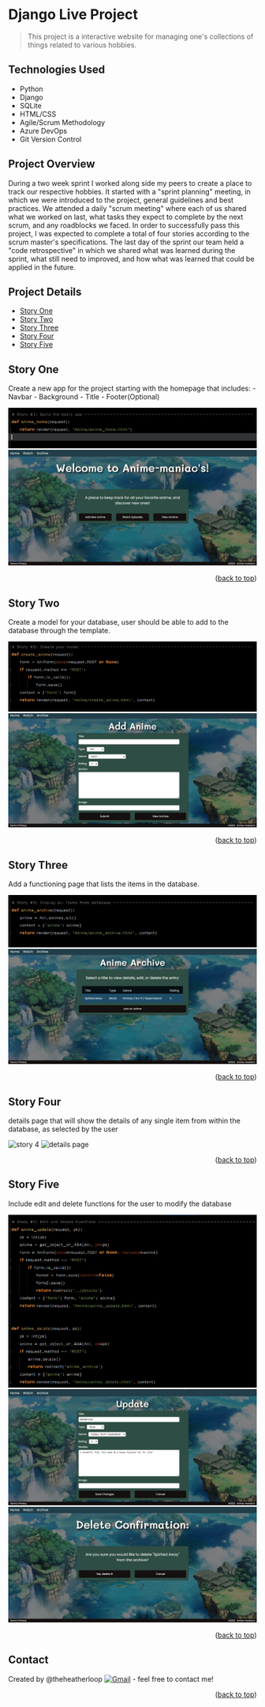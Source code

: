 # Django Live Project

> This project is a interactive website for managing one's collections of things related to various hobbies.

## Technologies Used

- Python
- Django  
- SQLite
- HTML/CSS
- Agile/Scrum Methodology
- Azure DevOps
- Git Version Control

## Project Overview

During a two week sprint I worked along side my peers to create a place to track our respective hobbies. It started with a "sprint planning" meeting, in which we were introduced to the project, general guidelines and best practices. We attended a daily "scrum meeting" where each of us shared what we worked on last, what tasks they expect to complete by the next scrum, and any roadblocks we faced. In order to  successfully pass this project, I was expected to complete a total of four stories according to the scrum master's specifications. The last day of the sprint our team held a "code retrospective" in which we shared what was learned during the sprint, what still need to improved, and how what was learned that could be applied in the future.

## Project Details

- [Story One](#story-one)
- [Story Two](#story-two)
- [Story Three](#story-three)
- [Story Four](#story-four)
- [Story Five](#story-five)

## Story One
Create a new app for the project starting with the homepage that includes:
	- Navbar
	- Background
	- Title
	- Footer(Optional)

![story 1](./images/story1.png)
![add page](./images/home.png)

<p align="right">(<a href="#readme-top">back to top</a>)</p>

## Story Two
Create a model for your database, user should be able to add to the database through the template. 

![story 2](./images/story2.png)
![add page](./images/add.png)

<p align="right">(<a href="#readme-top">back to top</a>)</p>

## Story Three
Add a functioning page that lists the items in the database.

![story 3](./images/story3.png)
![archive page](./images/archive.png)

<p align="right">(<a href="#readme-top">back to top</a>)</p>

## Story Four
details page that will show the details of any single item from within the database, as selected by the user

![story 4](./images/story4.png)
![details page](./images/details.png)

<p align="right">(<a href="#readme-top">back to top</a>)</p>

## Story Five
Include edit and delete functions for the user to modify the database

![story 5](./images/story5.png)
![update page](./images/update.png)
![delete page](./images/delete.png)

<p align="right">(<a href="#readme-top">back to top</a>)</p>

## Contact

Created by @theheatherloop <a href="mailto:theheatherloop@gmail.com"><img img src="https://img.shields.io/badge/gmail-%23EA4335.svg?style=plastic&logo=gmail&logoColor=white" alt="Gmail"/></a> - feel free to contact me!

<p align="right">(<a href="#readme-top">back to top</a>)</p>

